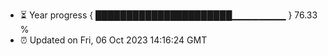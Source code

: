 - ⏳ Year progress { ██████████████████████▁▁▁▁▁▁▁▁ } 76.33 %
- ⏰ Updated on Fri, 06 Oct 2023 14:16:24 GMT

